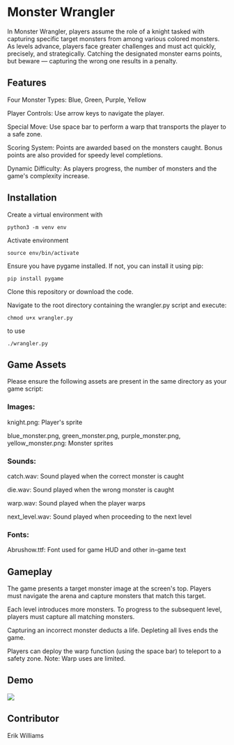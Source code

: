 # Monster Wrangler

In Monster Wrangler, players assume the role of a knight tasked with capturing specific target monsters from among various colored monsters. As levels advance, players face greater challenges and must act quickly, precisely, and strategically. Catching the designated monster earns points, but beware — capturing the wrong one results in a penalty.

## Features

Four Monster Types: Blue, Green, Purple, Yellow

Player Controls: Use arrow keys to navigate the player.

Special Move: Use space bar to perform a warp that transports the player to a safe zone.

Scoring System: Points are awarded based on the monsters caught. Bonus points are also provided for speedy level completions.

Dynamic Difficulty: As players progress, the number of monsters and the game's complexity increase.

## Installation

Create a virtual environment with

```
python3 -m venv env
```

Activate environment

```
source env/bin/activate
```

Ensure you have pygame installed. If not, you can install it using pip:

```
pip install pygame
```

Clone this repository or download the code.

Navigate to the root directory containing the wrangler.py script and execute:

```
chmod u+x wrangler.py
```

to use

```
./wrangler.py
```

## Game Assets

Please ensure the following assets are present in the same directory as your game script:

### Images:

knight.png: Player's sprite

blue_monster.png, green_monster.png, purple_monster.png, yellow_monster.png: Monster sprites

### Sounds:

catch.wav: Sound played when the correct monster is caught

die.wav: Sound played when the wrong monster is caught

warp.wav: Sound played when the player warps

next_level.wav: Sound played when proceeding to the next level

### Fonts:

Abrushow.ttf: Font used for game HUD and other in-game text

## Gameplay

The game presents a target monster image at the screen's top. Players must navigate the arena and capture monsters that match this target.

Each level introduces more monsters. To progress to the subsequent level, players must capture all matching monsters.

Capturing an incorrect monster deducts a life. Depleting all lives ends the game.

Players can deploy the warp function (using the space bar) to teleport to a safety zone. Note: Warp uses are limited.

## Demo

![](./videogame/images/demo.gif)

## Contributor

Erik Williams
